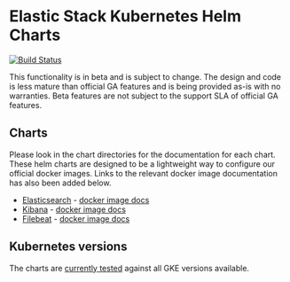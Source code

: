 # Elastic Stack Kubernetes Helm Charts

[![Build Status](https://img.shields.io/jenkins/s/https/devops-ci.elastic.co/job/elastic+helm-charts+master.svg)](https://devops-ci.elastic.co/job/elastic+helm-charts+master/)

This functionality is in beta and is subject to change. The design and code is less mature than official GA features and is being provided as-is with no warranties. Beta features are not subject to the support SLA of official GA features.

## Charts

Please look in the chart directories for the documentation for each chart. These helm charts are designed to be a lightweight way to configure our official docker images. Links to the relevant docker image documentation has also been added below.

* [Elasticsearch](./elasticsearch/README.md) - [docker image docs](https://www.elastic.co/guide/en/elasticsearch/reference/current/docker.html)
* [Kibana](./kibana/README.md) - [docker image docs](https://www.elastic.co/guide/en/kibana/current/docker.html)
* [Filebeat](./filebeat/README.md) - [docker image docs](https://www.elastic.co/guide/en/beats/filebeat/current/running-on-docker.html)

## Kubernetes versions

The charts are [currently tested](https://devops-ci.elastic.co/job/elastic+helm-charts+master/) against all GKE versions available. 



